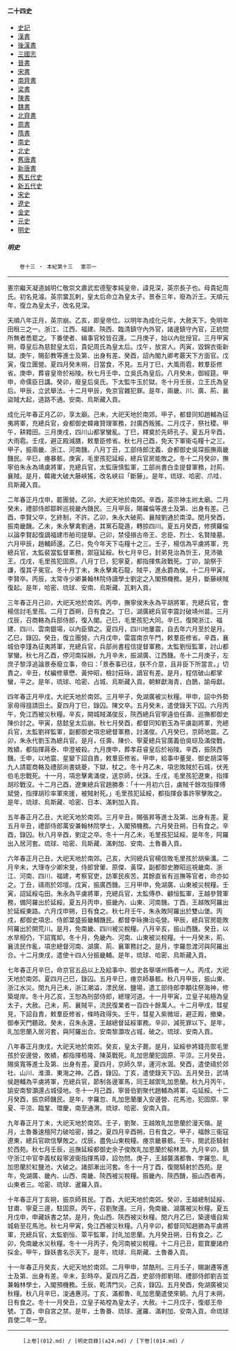  



#### 二十四史

*   [史記](../a01/a01.md)
*   [漢書](../a02/a02.md)
*   [後漢書](../a03/a03.md)
*   [三國志](../a04/a04.md)
*   [晉書](../a05/a05.md)
*   [宋書](../a06/a06.md)
*   [南齊書](../a07/a07.md)
*   [梁書](../a08/a08.md)
*   [陳書](../a09/a09.md)
*   [魏書](../a10/a10.md)
*   [北齊書](../a11/a11.md)
*   [周書](../a12/a12.md)
*   [隋書](../a13/a13.md)
*   [南史](../a14/a14.md)
*   [北史](../a15/a15.md)
*   [舊唐書](../a16/a16.md)
*   [新唐書](../a17/a17.md)
*   [舊五代史](../a18/a18.md)
*   [新五代史](../a19/a19.md)
*   [宋史](../a20/a20.md)
*   [遼史](../a21/a21.md)
*   [金史](../a22/a22.md)
*   [元史](../a23/a23.md)
*   [明史](../a24/a24.md)		


##### 明史
　　`卷十三 ‧ 本紀第十三`　
     `憲宗一`    

* * *

憲宗繼天凝道誠明仁敬崇文肅武宏德聖孝純皇帝，諱見深，英宗長子也。母貴妃周氏。初名見濬。英宗畱瓦剌，皇太后命立為皇太子。景泰三年，廢為沂王。天順元年，復立為皇太子，改名見深。 

天順八年正月，英宗崩。乙亥，即皇帝位。以明年為成化元年，大赦天下。免明年田租三之一。浙江、江西、福建、陝西、臨清鎮守內外官，諸邊鎮守內官，正統間所無者悉罷之。下番使者、緝事官校皆召還。二月庚子，始以內批授官。三月甲寅朔，尊皇后為慈懿皇太后，貴妃周氏為皇太后。戊午，放宮人。丙寅，毀錦衣衞新獄。庚午，賜彭教等進士及第、出身有差。癸酉，詔內閣九卿考覈天下方面官。戊寅，復立團營。夏四月癸未朔，日當食，不見。五月丁巳，大風雨雹，敕羣臣修省。庚申，葬睿皇帝於裕陵。秋七月壬申，立吳氏為皇后。八月癸未，御經筵。甲申，命儒臣日講。癸卯，廢皇后吳氏。下太監牛玉於獄。冬十月壬辰，立王氏為皇后。甲辰，立武舉法。十二月甲辰，免京官雜犯罪。是年，兩畿、川、廣、荊、襄盜賊大起，道路不通。安南、烏斯藏入貢。

成化元年春正月乙卯，享太廟。己未，大祀天地於南郊。甲子，都督同知趙輔為征夷將軍，充總兵官，僉都御史韓雍贊理軍務，討廣西叛猺。二月戊子，祭社稷。甲午，耕耤田。三月庚戌，四川山都掌蠻亂。丁巳，釋奠於先師孔子。夏五月辛酉，大雨雹。壬戌，避正殿減膳，敕羣臣修省。秋七月己酉，免天下軍衞屯糧十之三。甲子，振兩畿、浙江、河南饑。八月丁丑，工部侍郎沈義、僉都御史吳琛振撫兩畿饑民。辛巳，瘞暴骸。庚寅，毛里孩犯延綏，總兵官房能敗之。冬十二月癸卯，撫寧伯朱永為靖虜將軍，充總兵官，太監唐慎監軍，工部尚書白圭提督軍務，討荊、襄賊。是月，韓雍大破大藤峽猺，改名峽曰「斷藤」。是年，琉球、哈密、爪哇、烏斯藏入貢。

二年春正月戊申，罷團營。乙卯，大祀天地於南郊。辛酉，英宗神主祔太廟。二月癸未，禮部侍郎鄒幹巡視畿內饑民。三月甲辰，賜羅倫等進士及第、出身有差。己酉，李賢父卒，乞終制，不許。乙卯，朱永大破荊、襄賊劉通於南漳。閏月癸酉，振南畿饑。乙未，朱永擊禽劉通，其黨石龍遁，轉掠四川。夏五月癸酉，修撰羅倫以論李賢起復謫福建市舶司提舉。己卯，禁侵損古帝王、忠臣、烈士、名賢陵墓。六月甲辰，趙輔師還。乙巳，免今年天下屯糧十之三。壬子，楊信為平虜將軍，充總兵官，太監裴當監督軍務，禦寇延綏。秋七月辛巳，封弟見治為忻王，見沛徽王。戊戌，毛里孩犯固原。八月丁巳，犯寧夏，都指揮焦政戰死。丁卯，諭祭于謙，復其子冕官。冬十月丁未，朱永擊禽石龍，賊平，進永爵為侯。十二月甲寅，李賢卒。丙辰，太常寺少卿兼翰林院侍讀學士劉定之入閣預機務。是月，斷藤峽賊復起。是年，哈密、琉球、安南、烏斯藏、瓦剌入貢。

三年春正月己卯，大祀天地於南郊。丙申，撫寧侯朱永為平胡將軍，充總兵官，會楊信討毛里孩。二月丁酉朔，日有食之。丁巳，湖廣總兵官李震討破靖州苗。三月戊辰，召商輅為兵部侍郎，復入閣。己巳，毛里孩犯大同。辛巳，復開浙江、福建、四川、雲南銀場，以內臣領之。夏四月，四川地屢震，自去年六月至於是月。乙巳，錄囚。癸丑，復立團營。六月戊申，雷震南京午門，敕羣臣修省。辛酉，襄城伯李瑾為征夷將軍，充總兵官，兵部尚書程信提督軍務，太監劉恒監軍，討山都掌蠻。秋七月乙酉，停河南採辦。九月辛未，振湖廣、江西饑。冬十二月庚子，左庶子黎淳追論景泰廢立事，帝曰：「景泰事已往，朕不介意，且非臣下所當言。」切責之。辛丑，杖編修章懋、黃仲昭，檢討莊昹，謫官有差。是月，程信破山都掌蠻，平之。是年，琉球、哈密、占城、烏斯藏入貢。朝鮮獻海青、白鵲，諭毋獻。

四年春正月甲戌，大祀天地於南郊。三月甲子，免湖廣被災秋糧。甲申，詔中外勢家毋得擅請田土。夏四月丁巳，錄囚。陳文卒。五月癸未，遣使錄天下囚。六月丙午，免江西被災秋糧。辛亥，開城賊滿俊反，陝西總兵官寧遠伯任壽、巡撫都御史陳价討之。甲寅，慈懿皇太后崩。秋七月癸酉，都督同知劉玉為平虜副將軍，充總兵官，太監劉祥監軍，副都御史項忠總督軍務，討滿俊。八月癸巳，京師地震。乙卯，朱永代劉玉為總兵官。是月，任壽、陳价、寧夏總兵官廣義伯吳琮及滿俊戰，敗績，都指揮蔣泰、申澄被殺。九月庚申，葬孝莊睿皇后於裕陵。辛酉，振陝西饑。壬申，以地震、星變下詔自責，敕羣臣修省。甲申，給事中董旻、御史胡深等九人請罷商輅及禮部尚書姚夔，下獄，杖之。冬十月乙未，項忠敗賊於石城，伏羌伯毛忠戰死。十一月，項忠擊禽滿俊，送京師，伏誅。壬戌，毛里孩犯遼東，指揮胡珍戰沒。十二月己酉，遼東總兵官趙勝奏：「十一月初六日，虜賊千餘攻指揮傅斌營，指揮胡珍率軍來援，被賊射死。」毛里孩犯延綏，都指揮僉事許寧擊敗之。是年，琉球、烏斯藏、哈密、日本、滿剌加入貢。

五年春正月乙丑，大祀天地於南郊。三月辛丑，賜張昇等進士及第、出身有差。夏五月辛丑，禮部侍郎萬安兼翰林院學士，入閣預機務。六月癸丑朔，日有食之。辛酉，錄囚。秋八月辛酉，劉定之卒。冬十一月乙未，毛里孩犯延綏。是年冬，阿羅出入居河套。琉球、哈密、烏斯藏、滿剌加、安南、土魯番入貢。

六年春正月己丑，大祀天地於南郊。己亥，大同總兵官楊信敗毛里孩於胡柴溝。二月辛未，大理寺少卿宋旻，侍郎曾翬、原傑、黃琛，副都御史滕昭巡視畿南、浙江、河南、四川、福建，考察官吏，訪軍民疾苦。其餘直省有巡撫等官者，命亦如之。丁丑，禱雨於郊壇。戊寅，振廣西饑。三月甲申，免湖廣、山東被災稅糧。壬寅，詔延綏屯田。朱永為平虜將軍，充總兵官，太監傅恭、顧恒監軍，王越參贊軍務，備阿羅出於延綏。夏五月丙申，振畿內、山東、河南饑。丁酉，王越敗阿羅出於延綏東路。六月戊申朔，日有食之。秋七月壬午，朱永敗阿羅出於雙山堡。丙戌，都御史項忠、侍郎葉盛振畿輔饑民。都督李昹撫治屯營。甲辰，總兵官房能敗阿羅出於開荒川。是月，免南畿、四川被災稅糧。八月辛亥，振山西饑。癸丑，以水旱相仍，下詔寬卹。冬十月，免畿內、河南、山東被災稅糧。十一月癸未，荊、襄流民作亂，項忠總督河南、湖廣、荊、襄軍務討之。是月，孛羅忽渡河與阿羅出合。十二月庚戌，遣使十四人分振畿輔。是年，琉球、哈密、烏斯藏入貢。

七年春正月辛巳，命京官五品以上及給事中、御史各舉堪州縣者一人。丙戌，大祀天地於南郊。夏四月己巳，錄囚。五月辛巳，瘞京師暴骸。秋八月甲辰，振山東、浙江水災。閏九月己未，浙江潮溢，漂民居、鹽場，遣工部侍郎李顒往祭海神，修築堤岸。冬十月乙亥，王恕為刑部侍郎，總理河道。十一月甲寅，立皇子祐極為皇太子，大赦。己未，荊、襄賊平，流民復業者一百四十餘萬人。十二月甲戌，彗星見，下詔自責，敕羣臣修省，條時政得失。壬午，彗星入紫微垣，避正殿，撤樂，御奉天門聽政。癸未，召朱永還，王越總督延綏軍務。辛卯，減死罪以下。是年，癿加思蘭入居河套，與阿羅出合。安南黎灝攻占城，破之。琉球、安南入貢。

八年春正月庚戌，大祀天地於南郊。癸亥，皇太子薨。是月，延綏參將錢亮禦毛里孩於安邊營，敗績，都指揮栢隆、陳英戰死。癿加思蘭犯固原、平涼。三月癸丑，賜吳寬等進士及第、出身有差。夏四月，京師久旱，運河水涸。癸酉，遣使禱於郊社、山川、淮瀆、東海之神。乙酉，錄囚。丁亥，遣使錄天下囚。五月癸丑，武靖侯趙輔為平虜將軍，充總兵官，節制各邊軍馬，同王越禦癿加思蘭。秋九月丙午，諭安南黎灝還占城侵地。冬十一月己酉，寧晉伯劉聚代趙輔為將軍，屯延綏。十二月癸酉，振京師饑民。是年，孛羅忽、癿加思蘭屢入安邊營、花馬池，犯固原、寧夏、平涼、臨鞏、環慶，南至通渭。琉球、哈密、安南入貢。

九年春正月丁未，大祀天地於南郊。壬子，劉聚、王越敗癿加思蘭於漫天嶺。是月，土魯番速檀阿力破哈密，據之。夏四月辛酉朔，日有食之。甲子，福餘三衞寇遼東，總兵官歐信擊敗之。戊辰，盡免山東稅糧。瘞京畿暴骸。壬午，閱武臣騎射於西苑。秋七月壬辰，巡撫延綏都御史余子俊敗癿加思蘭於榆林澗。九月辛卯，鎮守浙江中官李義杖殺寧波衞指揮馬璋，詔勿問。庚子，王越襲滿都魯、孛羅忽、癿加思蘭於紅鹽池，大破之。諸部漸出河套。冬十一月丁酉，復閱騎射於西苑。是年，免湖廣、畿內、山西、南畿、陝西被災稅糧。振畿內、陝西饑，振山西者再，山東者三。哈密、琉球、暹羅入貢。

十年春正月丁亥朔，振京師貧民。丁酉，大祀天地於南郊。癸卯，王越總制延綏、甘肅、寧夏三邊，駐固原。丙午，召劉聚還。三月，免南畿、湖廣被災秋糧。夏五月戊申，申藏妖書之禁。是月，免山西、陝西被災秋糧。閏六月乙巳，築邊墻自紫城砦至花馬池。秋七月甲寅，免江西被災秋糧。八月辛卯，都督同知趙勝為平虜將軍，充總兵官，太監劉恒、覃平監軍，討癿加思蘭。九月癸丑朔，日有食之。乙卯，免南畿水災秋糧。冬十一月丙子，免河南被災稅糧。十二月己丑，罷寶慶諸府採金。甲午，錄妖書名示天下。是年，琉球、烏斯藏、土魯番入貢。

十一年春正月癸亥，大祀天地於南郊。二月甲申，禁酷刑。三月壬子，賜謝遷等進士及第、出身有差。辛未，彭時卒。夏四月乙酉，吏部侍郎劉珝、禮部侍郎劉吉並兼翰林學士，入閣預機務。壬辰，乾清門災。己亥，錄囚。五月癸酉，免湖廣被災秋糧。秋八月辛巳，浚通惠河。丁亥，滿都魯、癿加思蘭遣使來朝。九月丁未朔，日有食之。冬十一月癸丑，立皇子祐樘為皇太子，大赦。十二月戊子，復郕王帝號。丁酉，申自宮之禁。是年，土魯番、琉球、暹羅、滿剌加、安南入貢。命琉球貢使二年一至。

* * *

	     [上卷](012.md) / [明史目錄](a24.md) / [下卷](014.md) / 

    